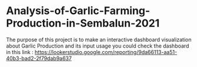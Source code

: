 # Analysis-of-Garlic-Farming-Production-in-Sembalun-2021
The purpose of this project is to make an interactive dashboard visualization about Garlic Production and its input usage
you could check the dashboard in this link : https://lookerstudio.google.com/reporting/9da66113-aa51-40b3-bad2-2f79dab9a637
